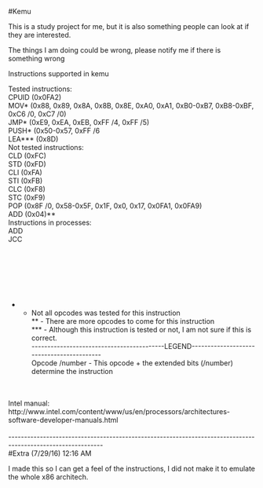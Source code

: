 #Kemu

This is a study project for me, but it is also something people can look at if they are interested.

The things I am doing could be wrong, please notify me if there is something wrong


Instructions supported in kemu

Tested instructions:<br />
	CPUID	(0x0FA2)<br />
	MOV*	(0x88, 0x89, 0x8A, 0x8B, 0x8E, 0xA0, 0xA1, 0xB0-0xB7, 0xB8-0xBF, 0xC6 /0, 0xC7 /0)<br />
	JMP*	(0xE9, 0xEA, 0xEB, 0xFF /4, 0xFF /5)<br />
	PUSH*	(0x50-0x57, 0xFF /6<br />
	LEA*** 	(0x8D)<br />
Not tested instructions:<br />
	CLD (0xFC)<br />
	STD (0xFD)<br />
	CLI (0xFA)<br />
	STI (0xFB)<br />
	CLC (0xF8)<br />
	STC (0xF9)<br />
	POP (0x8F /0, 0x58-0x5F, 0x1F, 0x0, 0x17, 0x0FA1, 0x0FA9)<br />
	ADD (0x04)**<br />
Instructions in processes:<br />
	ADD<br />
	JCC<br />
<br />
<br />
<br />
<br />
<br />
<br />
* 	- Not all opcodes was tested for this instruction<br />
** 	- There are more opcodes to come for this instruction<br />
*** - Although this instruction is tested or not, I am not sure if this is correct. <br />
------------------------------------------LEGEND------------------------------------------<br />
Opcode /number - This opcode + the extended bits (/number) determine the instruction<br />
<br />
<br />
Intel manual:<br />
	http://www.intel.com/content/www/us/en/processors/architectures-software-developer-manuals.html<br />
<br />
------------------------------------------------------------------------------------------------------------<br />
#Extra (7/29/16) 12:16 AM<br />

I made this so I can get a feel of the instructions, I did not make it to emulate the whole x86 architech.
